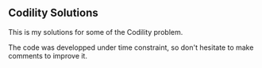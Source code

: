 Codility Solutions
---

This is my solutions for some of the Codility problem.

The code was developped under time constraint, so don't hesitate to make comments to improve it.
